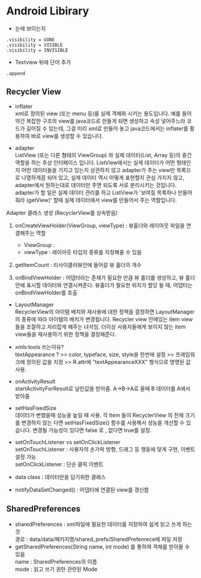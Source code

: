 # Android Libirary

- 눈에 보이는지
```
.visibility = GONE
.visibility = VISIBLE
.visibility = INVISIBLE
```

- Textview 뒤에 단어 추가 
```
.append
```

## Recycler View
- inflater
<br>xml로 정의된 view (또는 menu 등)를 실제 객체화 시키는 용도입니다.
예를 들어 약간 복잡한 구조의 view를 java코드로 만들게 되면 생성하고 속성 넣어주느라 코드가 길어질 수 있는데,
그걸 미리 xml로 만들어 놓고 java코드에서는 inflater를 활용하여 바로 view를 생성할 수 있습니다.

- adapter
<br>ListView (또는 다른 형태의 ViewGroup) 와 실제 데이터(List, Array 등)의 중간 역할을 하는 추상 인터페이스 입니다.
ListView에서는 실제 데이터가 어떤 형태인지 어떤 데이터들을 가지고 있는지 상관하지 않고 adapter가 주는 view만
 목록으로 나열하게끔 되어 있고, 실제 데이터 역시 어떻게 표현할지 관심 가지지 않고, adapter에서 원하는대로 
데이터만 주면 되도록 서로 분리시키는 것입니다. adapter가 할 일은 실제 데이터 관리를 하고 ListView가 
'보여질 목록하나 만들어줘라 (getView)' 할때 실제 데이터에서 view를 만들어서 주는 역할입니다.​

Adapter 클래스 생성 (RecyclerView를 상속받음)

 1. onCreateViewHolder(ViewGroup, viewType) : 뷰홀더와 레이아웃 파일을 연결해주는 역할
     - ViewGroup : 
     - viewType : 레이아웃 타입의 종류를 지정해줄 수 있음
     
 2. getItemCount : 리사이클러뷰안에 들어갈 뷰 홀더의 개수
   
 3. onBindViewHolder : 어댑터라는 존재가 필요한 만큼 뷰 홀더를 생성하고, 뷰 홀더안에 표시할 데이터와 연결시켜준다. 뷰홀더가 필요한 위치가 할당 될 때, 어댑터는 onBindViewHolder를 호출


- LayoutManager 
<br>RecyclerView의 아이템 배치와 재사용에 대한 정책을 결정하면 LayoutManager의 종류에 따라 아이템의 배치가 변경됩니다.
Recycler view 안에있는 item view들을 조절하고 자리잡게 해주는 녀석임. 더이상 사용자들에게 보이지 않는 item view들을 재사용하기 위한 
정책을 결정해준다.

- xmls:tools 쓰는이유?
<br>textAppearance ? >> color, typeface, size, style을 한번에 설정 >> 프레임워크에 정의된 값을 지정 >> R.attr에 "textAppearanceXXX" 형식으로 명명된 값 사용.

- onActivityResult
<br>startActivityForResult로 날린값을 받아줌. A->B->A로 올때 B 데이터를 A에서 받아줌

- setHasFixedSize
<br>데이터가 변했을때 성능을 높일 때 사용. 
각 Item 들이 RecyclerView 의 전체 크기를 변경하지 않는 다면 setHasFixedSize() 함수를 사용해서 성능을
개선할 수 있습니다. 변경될 가능성이 있다면 false 로 , 없다면 true를 설정.

- setOnTouchListener vs setOnClickListener
<br>setOnTouchListener : 사용자의 손가락 방향, 드래그 등 행동에 맞게 구현, 이벤트설정 가능
<br>setOnClickListener : 단순 클릭 이벤트

- data class : 데이터만을 담기위한 클래스
- notifyDataSetChanged() : 어댑터에 연결된 view를 갱신함

## SharedPreferences
- sharedPreferences : xml파일에 필요한 데이터를 저장하여 쉽게 읽고 쓰게 하는것
<br>경로 : data/data/패키지명/shared_prefs/SharedPrefenrece에 파일 저장
- getSharedPreferences(String name, int mode) 를 통하여 객체를 받아올 수 있음
<br>name : SharedPreferences의 이름
<br>mode : 읽고 쓰기 권한 관련된 Mode
